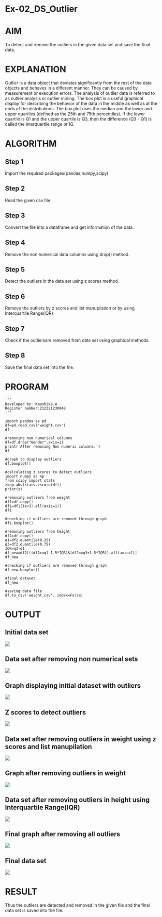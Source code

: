 # Ex-02_DS_Outlier
# AIM
To detect and remove the outliers in the given data set and save the final data.

# EXPLANATION
Outlier is a data object that deviates significantly from the rest of the data objects and behaves in a different manner. They can be caused by measurement or execution errors. The analysis of outlier data is referred to as outlier analysis or outlier mining. The box plot is a useful graphical display for describing the behavior of the data in the middle as well as at the ends of the distributions. The box plot uses the median and the lower and upper quartiles (defined as the 25th and 75th percentiles). If the lower quartile is Q1 and the upper quartile is Q3, then the difference (Q3 - Q1) is called the interquartile range or IQ.

# ALGORITHM
## Step 1
Import the required packages(pandas,numpy,scipy) 
## Step 2
Read the given csv file 
## Step 3
Convert the file into a dataframe and get information of the data.
## Step 4
Remove the non numerical data columns using drop() method.
## Step 5
Detect the outliers in the data set using z scores method.
## Step 6
Remove the outliers by z scores and list manupilation or by using Interquartile Range(IQR)
## Step 7
Check if the outliersare removed from data set using graphical methods.
## Step 8
Save the final data set into the file.

# PROGRAM
```
'''
Developed by: Kaushika.A
Register number:212221230048
'''

import pandas as pd
df=pd.read_csv('weight.csv')
df

#removing non numerical columns
df=df.drop("Gender",axis=1)
print('After removing Non numeric columns:')
df

#graph to display outliers
df.boxplot()

#calculating z scores to detect outliers
import numpy as np
from scipy import stats
z=np.abs(stats.zscore(df))
print(z)

#removing outliers from weight
df1=df.copy()
df1=df1[(z<3).all(axis=1)]
df1

#checking if outliers are removed through graph
df1.boxplot()

#removing outliers from height
df2=df.copy()
q1=df2.quantile(0.25)
q3=df2.quantile(0.75)
IQR=q3-q1
df_new=df2[((df2>=q1-1.5*IQR)&(df2<=q3+1.5*IQR)).all(axis=1)]
df_new

#checking if outliers are removed through graph
df_new.boxplot()

#final dataset
df_new

#saving data file
df.to_csv('weight.csv', index=False)
```
# OUTPUT
## Initial data set
![](o1.png)
## Data set after removing non numerical sets
![](o2.png)
## Graph displaying initial dataset with outliers
![](o3.png)
## Z scores to detect outliers
![](o4.png)
## Data set after removing outliers in weight using z scores and list manupilation
![](o5.png)
## Graph after removing outliers in weight
![](o6.png)
## Data set after removing outliers in height using Interquartile Range(IQR)
![](o7.png)
## Final graph after removing all outliers
![](o8.png)
## Final data set
![](o9.png)

# RESULT
Thus the outliers are detected and removed in the given file and the final data set is saved into the file.